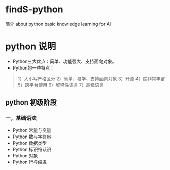 # findS-python
简介 about python basic knowledge learning for AI
# python 说明
- Python三大优点：简单、功能强大、支持面向对象。
- Python的一些特点：
> 1）大小写严格区分
> 2）简单、易学、支持面向对象
> 3）开源
> 4）库非常丰富
> 5）跨平台使用
> 6）解释性语言
> 7）高级语言
## python 初级阶段
### 一，基础语法
+ Python 常量与变量
+ Python 数与字符串
+ Python 数据类型
+ Python 标识符认识
+ Python 对象
+ Python 行与缩进

